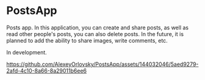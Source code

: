 # PostsApp

Posts app.
In this application, you can create and share posts, as well as read other people's posts, you can also delete posts. In the future, it is planned to add the ability to share images, write comments, etc.

In development.

https://github.com/AlexeyOrlovsky/PostsApp/assets/144032046/5aed9279-2afd-4c10-8a66-8a29011b6ee6


